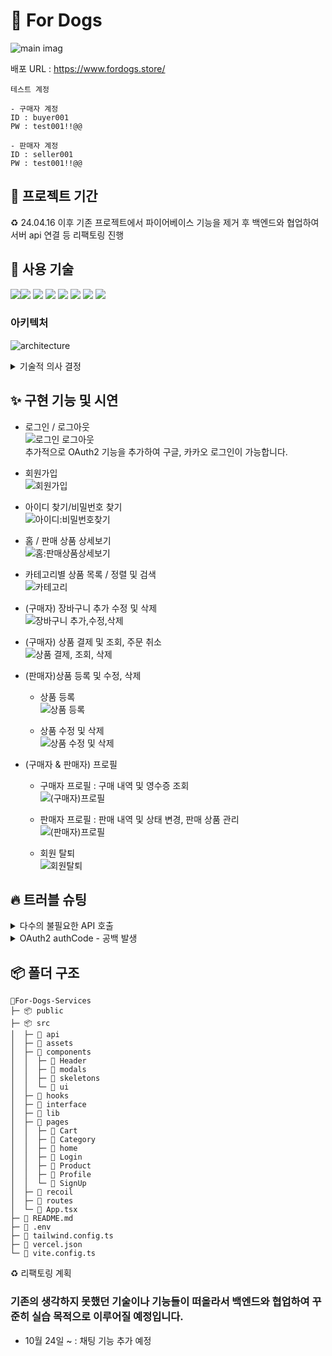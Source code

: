 # 🐶 For Dogs

![main imag](https://github.com/user-attachments/assets/51cbe298-b812-4e83-bb5b-db9208c689f3)

배포 URL : https://www.fordogs.store/

```
테스트 계정

- 구매자 계정
ID : buyer001
PW : test001!!@@

- 판매자 계정
ID : seller001
PW : test001!!@@
```

## 📅 프로젝트 기간

♻️ 24.04.16 이후 기존 프로젝트에서 파이어베이스 기능을 제거 후 백엔드와 협업하여 서버 api 연결 등 리팩토링 진행

## 🔨 사용 기술

<img src="https://img.shields.io/badge/React-61DAFB?style=flat&logo=React&logoColor=FFFFFF"/><img src="https://img.shields.io/badge/TypeScript-orange?style=flat&logo=TypeScript&logoColor=FFFFFF"/>
<img src="https://img.shields.io/badge/Tailwind%20CSS-06B6D4?style=flat&logo=tailwindcss&logoColor=FFFFFF"/>
<img src="https://img.shields.io/badge/React-Query-ffffff?style=flat&logo=React-Query&logoColor=FFFFFF"/>
<img src="https://img.shields.io/badge/React-Router-000000?style=flat&logo=React-Router&logoColor=FFFFFF"/>
<img src="https://img.shields.io/badge/vite-9400D3?style=flat&logo=vite&logoColor=FFFFFF"/>
<img src="https://img.shields.io/badge/Backend%20API-0000FF?style=flat&logoColor=FFFFFF"/>
<img src="https://img.shields.io/badge/vercel-000000?style=flat&logo=vercel&logoColor=ffffff"/>

### 아키텍처

![architecture](https://github.com/user-attachments/assets/5fdf772d-af35-4405-9a29-e320f1e73ef2)

<details>
  <summary>기술적 의사 결정</summary>
<ul>
    <li>React</li>
    사용자 경험을 중시하는 동적 웹 애플리케이션 개발을 위해 선택. 컴포넌트 기반 접근으로 재사용 가능하고 유지보수가 쉬운 UI를 구성하고 개발 효율성을 높이고 가상 DOM을 이용해 실제 DOM의 수정을 최소화하여 애플리케이션의 성능을 향상시키고, 사용자 경험을 개선하기 위해 선택했습니다.</br></br>
    <li>TypeScript</li> 프로젝트의 확장성과 유지보수성을 고려하여, 정적 타입 지정을 통한 오류 감소와 개발 생산성 향상을 위해 사용했습니다. </br></br>
    <li>Vite</li>
    Webpack은 cra이기 때문에 처리해야할 코드의 양이 많아질수록 느린 속도를 체감할 수 있어서 빠른 개발 서버 시작과 HMR(핫 모듈 교체) 기능을 제공하여 개발 속도와 경험을 향상시키기 위해 Vite를 선택했습니다. </br></br>
    <li>Recoil</li>
    기존에는 React Context API를 사용하여 상태 관리를 진행했으나, Recoil로 변경함으로써 애플리케이션의 상태 관리가 보다 간편해졌습니다. Recoil은 전역 상태 관리에 최적화되어 있어 다양한 컴포넌트 간의 상태 공유가 용이하고, 상태 변경 시 불필요한 리렌더링을 줄여 성능을 개선하는 데 기여했습니다. 또한, 비동기 상태 관리 및 아톰 기반의 설계 덕분에 코드의 가독성과 유지보수성이 향상되었습니다. </br></br>
    <li>React Query</li>
    비동기 데이터와 서버 상태를 관리를 위해 사용했으며 이를 통해 서버 상태 관리를 효율적으로 수행하고, 데이터 캐싱, 동기화 및 업데이트 작업을 간소화하기 위해 도입했습니다. </br></br>
    <li>Tailwind CSS</li>
   디자인의 일관성을 유지하여 재활용성을 높였고, 커스텀 디자인 작업 시간을 단축하기 위해 적용했습니다. </br></br>
    <li>Shadcn/ui</li>
    개발과정 중 직접적인 커스터마이제이션, 의존성 최소화, 빠른 통합 및 사용의 이점을 제공하여, 프로젝트의 유연성을 향상시키고 개발 속도를 높이는 장점이 있어 선택 </br></br>
    <li>S3</li>
   Amazon S3를 사용하여 이미지 저장 및 관리를 수행했습니다. Firebase에 비해 S3는 버킷 구조를 통해 이미지를 URL로 변환하여 불러오는 것이 용이하다는 장점이 있고 경험적인 이유가 크기 때문에 선택했습니다. 그리고 S3의 사용을 함으로써 비용 효율적이며, 대량의 이미지 데이터를 효과적으로 처리하고, 안정적으로 저장할 수 있는 환경을 구축했습니다.
   </br></br>
    <li>Vercel</li>
    간단하고 빠른 배포와 CDN을 통한 최적화된 성능, 자동 HTTPS 적용, 최신 웹 기술에 대한 강력한 지원, 개발자 친화적인 피드백과 분석 도구를 제공 받을 수 있어 사용했습니다. </br></br>
</ul>
</details>

## ✨ 구현 기능 및 시연

- 로그인 / 로그아웃 <br>
  ![로그인 로그아웃](https://github.com/user-attachments/assets/bc8c5313-1bd3-450b-a395-58828413d7a0) <br>
  추가적으로 OAuth2 기능을 추가하여 구글, 카카오 로그인이 가능합니다.

- 회원가입 <br>
  ![회원가입](https://github.com/user-attachments/assets/b051a3e9-4b88-4d23-bd65-9d1373aa7eb1)

- 아이디 찾기/비밀번호 찾기 <br>
  ![아이디:비밀번호찾기](https://github.com/user-attachments/assets/ed1416ff-a58c-4ff7-a265-94fb9d709c7d)

- 홈 / 판매 상품 상세보기 <br>
  ![홈:판매상품상세보기](https://github.com/user-attachments/assets/88d30ec9-4590-42c8-941c-d70852f983f5)

- 카테고리별 상품 목록 / 정렬 및 검색 <br>
  ![카테고리](https://github.com/user-attachments/assets/57b4f972-ab2e-4222-b9f9-f6beb3f29bcf)

- (구매자) 장바구니 추가 수정 및 삭제 <br>
  ![장바구니 추가,수정,삭제](https://github.com/user-attachments/assets/f3f646a6-8988-4cf6-8357-36edec0d270b)

- (구매자) 상품 결제 및 조회, 주문 취소 <br>
  ![상품 결제, 조회, 삭제](https://github.com/user-attachments/assets/87fd9994-0441-42ef-b60e-96440b7ca6fe)

- (판매자)상품 등록 및 수정, 삭제 <br>

  - 상품 등록 <br>
    ![상품 등록](https://github.com/user-attachments/assets/3b34be7a-e37d-4f79-8e13-ef49b3dab42f)

  - 상품 수정 및 삭제 <br>
    ![상품 수정 및 삭제](https://github.com/user-attachments/assets/3cc2e340-c37c-4676-a079-bd22905b94df)

- (구매자 & 판매자) 프로필

  - 구매자 프로필 : 구매 내역 및 영수증 조회 <br>
    ![(구매자)프로필](https://github.com/user-attachments/assets/c4705737-2ef0-4d3d-8ddb-4085971f470f)

  - 판매자 프로필 : 판매 내역 및 상태 변경, 판매 상품 관리 <br>
    ![(판매자)프로필](https://github.com/user-attachments/assets/974b7753-6ece-4666-b9f4-762f0a67ead8)

  - 회원 탈퇴 <br>
    ![회원탈퇴](https://github.com/user-attachments/assets/8cf537e1-e852-41d2-a263-748edcc58cf6)

## 🔥 트러블 슈팅

<details>
  <summary>다수의 불필요한 API 호출</summary>
  <ul>useRef를 활용하여 이미 데이터를 가져온 경우 API 요청을 방지하는 로직을 구현했습니다. 이로 인해, 사용자가 페이지를 새로 고치거나 다른 작업을 수행해도 동일한 사용자 프로필 정보를 중복 요청하지 않아 성능과 사용자 경험을 개선하였고 API 부하를 줄였습니다.</ul>
  </details>
<details>
  <summary>OAuth2 authCode - 공백 발생</summary>
  <ul>백엔드에서 authCode를 인코딩해서 전달해줘야했는데 이 부분이 생략되어서 OAuth2 인증 과정에서 authCode를 URL로 받을 때, + 기호가 공백으로 변환되는 문제가 발생했습니다.   
  
  <br>
  
  이 부분은 프론트쪽에서 해결한 뒤에 백엔드에게 해결 방법을 설명하는 과정에서 서로 깨달았습니다.
<br>

다음과 같이 해결했습니다. 쿼리 문자열을 가져와 사용할때 디코딩되어 공백으로 변한 값을 다시 공백에서 +로 바꾸어주어서 인코딩을 해준 것처럼 표현했습니다.

</ul>
  </details>

## 📦 폴더 구조

```
🐶For-Dogs-Services
├─ 📦 public
├─ 📦 src
│  ├─ 📂 api
│  ├─ 📂 assets
│  ├─ 📂 components
│  │  ├─ 📂 Header
│  │  ├─ 📂 modals
│  │  ├─ 📂 skeletons
│  │  └─ 📂 ui
│  ├─ 📂 hooks
│  ├─ 📂 interface
│  ├─ 📂 lib
│  ├─ 📂 pages
│  │  ├─ 📂 Cart
│  │  ├─ 📂 Category
│  │  ├─ 📂 home
│  │  ├─ 📂 Login
│  │  ├─ 📂 Product
│  │  ├─ 📂 Profile
│  │  └─ 📂 SignUp
│  ├─ 📂 recoil
│  ├─ 📂 routes
│  └─ 📄 App.tsx
├─ 📄 README.md
├─ 📄 .env
├─ 📄 tailwind.config.ts
├─ 📄 vercel.json
└─ 📄 vite.config.ts
```

♻️ 리팩토링 계획

### 기존의 생각하지 못했던 기술이나 기능들이 떠올라서 백엔드와 협업하여 꾸준히 실습 목적으로 이루어질 예정입니다.

- 10월 24일 ~ : 채팅 기능 추가 예정
